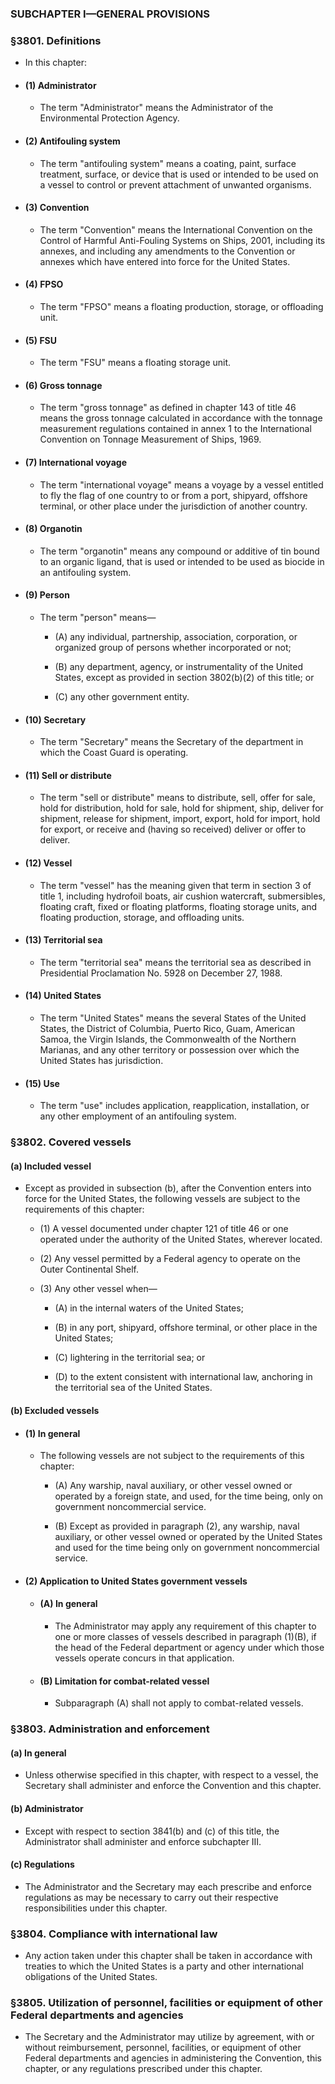 ### SUBCHAPTER I—GENERAL PROVISIONS

### §3801. Definitions
* In this chapter:

* #### (1) Administrator
  * The term "Administrator" means the Administrator of the Environmental Protection Agency.

* #### (2) Antifouling system
  * The term "antifouling system" means a coating, paint, surface treatment, surface, or device that is used or intended to be used on a vessel to control or prevent attachment of unwanted organisms.

* #### (3) Convention
  * The term "Convention" means the International Convention on the Control of Harmful Anti-Fouling Systems on Ships, 2001, including its annexes, and including any amendments to the Convention or annexes which have entered into force for the United States.

* #### (4) FPSO
  * The term "FPSO" means a floating production, storage, or offloading unit.

* #### (5) FSU
  * The term "FSU" means a floating storage unit.

* #### (6) Gross tonnage
  * The term "gross tonnage" as defined in chapter 143 of title 46 means the gross tonnage calculated in accordance with the tonnage measurement regulations contained in annex 1 to the International Convention on Tonnage Measurement of Ships, 1969.

* #### (7) International voyage
  * The term "international voyage" means a voyage by a vessel entitled to fly the flag of one country to or from a port, shipyard, offshore terminal, or other place under the jurisdiction of another country.

* #### (8) Organotin
  * The term "organotin" means any compound or additive of tin bound to an organic ligand, that is used or intended to be used as biocide in an antifouling system.

* #### (9) Person
  * The term "person" means—

    * (A) any individual, partnership, association, corporation, or organized group of persons whether incorporated or not;

    * (B) any department, agency, or instrumentality of the United States, except as provided in section 3802(b)(2) of this title; or

    * (C) any other government entity.

* #### (10) Secretary
  * The term "Secretary" means the Secretary of the department in which the Coast Guard is operating.

* #### (11) Sell or distribute
  * The term "sell or distribute" means to distribute, sell, offer for sale, hold for distribution, hold for sale, hold for shipment, ship, deliver for shipment, release for shipment, import, export, hold for import, hold for export, or receive and (having so received) deliver or offer to deliver.

* #### (12) Vessel
  * The term "vessel" has the meaning given that term in section 3 of title 1, including hydrofoil boats, air cushion watercraft, submersibles, floating craft, fixed or floating platforms, floating storage units, and floating production, storage, and offloading units.

* #### (13) Territorial sea
  * The term "territorial sea" means the territorial sea as described in Presidential Proclamation No. 5928 on December 27, 1988.

* #### (14) United States
  * The term "United States" means the several States of the United States, the District of Columbia, Puerto Rico, Guam, American Samoa, the Virgin Islands, the Commonwealth of the Northern Marianas, and any other territory or possession over which the United States has jurisdiction.

* #### (15) Use
  * The term "use" includes application, reapplication, installation, or any other employment of an antifouling system.

### §3802. Covered vessels
#### (a) Included vessel
* Except as provided in subsection (b), after the Convention enters into force for the United States, the following vessels are subject to the requirements of this chapter:

  * (1) A vessel documented under chapter 121 of title 46 or one operated under the authority of the United States, wherever located.

  * (2) Any vessel permitted by a Federal agency to operate on the Outer Continental Shelf.

  * (3) Any other vessel when—

    * (A) in the internal waters of the United States;

    * (B) in any port, shipyard, offshore terminal, or other place in the United States;

    * (C) lightering in the territorial sea; or

    * (D) to the extent consistent with international law, anchoring in the territorial sea of the United States.

#### (b) Excluded vessels
* #### (1) In general
  * The following vessels are not subject to the requirements of this chapter:

    * (A) Any warship, naval auxiliary, or other vessel owned or operated by a foreign state, and used, for the time being, only on government noncommercial service.

    * (B) Except as provided in paragraph (2), any warship, naval auxiliary, or other vessel owned or operated by the United States and used for the time being only on government noncommercial service.

* #### (2) Application to United States government vessels
  * #### (A) In general
    * The Administrator may apply any requirement of this chapter to one or more classes of vessels described in paragraph (1)(B), if the head of the Federal department or agency under which those vessels operate concurs in that application.

  * #### (B) Limitation for combat-related vessel
    * Subparagraph (A) shall not apply to combat-related vessels.

### §3803. Administration and enforcement
#### (a) In general
* Unless otherwise specified in this chapter, with respect to a vessel, the Secretary shall administer and enforce the Convention and this chapter.

#### (b) Administrator
* Except with respect to section 3841(b) and (c) of this title, the Administrator shall administer and enforce subchapter III.

#### (c) Regulations
* The Administrator and the Secretary may each prescribe and enforce regulations as may be necessary to carry out their respective responsibilities under this chapter.

### §3804. Compliance with international law
* Any action taken under this chapter shall be taken in accordance with treaties to which the United States is a party and other international obligations of the United States.

### §3805. Utilization of personnel, facilities or equipment of other Federal departments and agencies
* The Secretary and the Administrator may utilize by agreement, with or without reimbursement, personnel, facilities, or equipment of other Federal departments and agencies in administering the Convention, this chapter, or any regulations prescribed under this chapter.